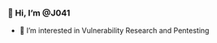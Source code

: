 ### 👋 Hi, I’m @J041

- 👀 I’m interested in Vulnerability Research and Pentesting


<!---
J041/J041 is a ✨ special ✨ repository because its `README.md` (this file) appears on your GitHub profile.
You can click the Preview link to take a look at your changes.

- 🌱 I’m currently interning in Govtech Singapore
- 💞️ I’m looking to collaborate on ...
- 📫 How to reach me ...

--->
